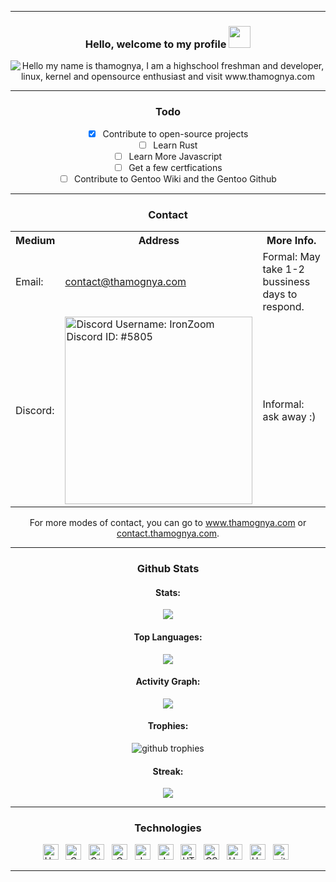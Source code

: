 <hr>
<h3 align="center">
    Hello, welcome to my profile
    <img src="https://media.giphy.com/media/hvRJCLFzcasrR4ia7z/giphy.gif" width="35">
</h3>
<div align="center">
    <img align="center" src="https://readme-typing-svg.herokuapp.com?font=Source+Code+Pro&color=%23E06C75&size=25&duration=4200&center=true&vCenter=true&width=600&height=60&lines=Hello%2C+my+name+is+Thamognya;High+school+freshman+and+developer;Linux%2C+kernel%2C+and+opensource+enthusiast;www.thamognya.com" alt="Hello my name is thamognya, I am a highschool freshman and developer, linux, kernel and opensource enthusiast and visit www.thamognya.com">
</div>
<hr>

<h3 align="center">
    Todo
</h3>

<div align="center">

- [x] Contribute to open-source projects
- [ ] Learn Rust
- [ ] Learn More Javascript
- [ ] Get a few certfications
- [ ] Contribute to Gentoo Wiki and the Gentoo Github

</div>

<hr>

<h3 align="center">
    Contact
</h3>

<table align="center">
    <tr>
        <th>Medium</th>
        <th>Address</th>
        <th>More Info.</th>
    </tr>
    <tr>
        <td>Email: </td>
        <td><a class="underline" href="">contact@thamognya.com</a></td>
        <td>Formal: May take 1-2 bussiness days to respond.</td>
    </tr>
    <tr>
        <td>Discord: </td>
        <td><a class="underline" href="https://discord.com"><img src="https://raw.githubusercontent.com/ThamognyaKodi/ThamognyaKodi/main/discord.png" alt="Discord Username: IronZoom Discord ID: #5805" width="300px"></a></td>
        <td>Informal: ask away :)</td>
    </tr>
</table>

<p align="center">
    For more modes of contact, you can go to <a class="underline" href="https://www.thamognya.com" target="_blank">www.thamognya.com</a> or <a  class="underline" href="contact.thamognya.com" target="_blank">contact.thamognya.com</a>.
</p>

<hr>

<h3 align="center">
    Github Stats
</h3>

<h4 align="center">
    Stats:
</h4>

<div align="center">
    <img src="https://github-readme-stats.vercel.app/api?username=ThamognyaKodi&count_private=true&show_icons=true&theme=onedark">
</div>

<h4 align="center">
    Top Languages:
</h4>

<div align="center">
    <img src="https://github-readme-stats.vercel.app/api/top-langs/?username=ThamognyaKodi&langs_count=10&exclude_repo=DWM-Retro-Theme,yaf-gentoo-ebuilds,gcc-cross-compiler&theme=onedark">
</div>

<h4 align="center">
    Activity Graph:
</h4>

<div align="center">
    <img src="https://activity-graph.herokuapp.com/graph?username=ThamognyaKodi&theme=github">
</div>

<h4 align="center">
    Trophies:
</h4>

<div align="center">
    <img src="https://github-profile-trophy.vercel.app/?username=ThamognyaKodi&theme=onedark" alt="github trophies">
</div>

<h4 align="center">
    Streak:
</h4>

<div align="center">
     <img src="https://github-readme-streak-stats.herokuapp.com?user=ThamognyaKodi&theme=onedark&date_format=M%20j%5B%2C%20Y%5D">
</div>

<hr>

<h3 align="center">
    Technologies
</h3>

<div align="center">
<span><img src="https://img.shields.io/badge/Python-282C34?logo=python&logoColor=FFFFFF" alt="Herkoku logo" title="Python" height="25" /></span>&nbsp;&nbsp;
<span><img src="https://img.shields.io/badge/C-282C34?logo=cplusplus&logoColor=FFFFFF" alt="C logo" title="C++" height="25" /></span>&nbsp;&nbsp;
<span><img src="https://img.shields.io/badge/C++-282C34?logo=cplusplus&logoColor=FFFFFF" alt="C++ logo" title="C++" height="25" /></span>&nbsp;&nbsp;
<span><img src="https://img.shields.io/badge/Rust-282C34?logo=rust&logoColor=FFFFFF" alt="C logo" title="C++" height="25" /></span>&nbsp;&nbsp;
<span><img src="https://img.shields.io/badge/Java-282C34?logo=java&logoColor=FFFFFF" alt="Java logo" title="Java" height="25" /></span>&nbsp;&nbsp;
<span><img src="https://img.shields.io/badge/JavaScript-282C34?logo=javascript&logoColor=F7DF1E" alt="JavaScript logo" title="JavaScript" height="25" /></span>&nbsp;&nbsp;
<span><img src="https://img.shields.io/badge/HTML5-282C34?logo=html5&logoColor=E34F26" alt="HTML5 logo" title="HTML5" height="25" /></span>&nbsp;&nbsp;
<span><img src="https://img.shields.io/badge/CSS3-282C34?logo=css3&logoColor=1572B6" alt="CSS3 logo" title="CSS3" height="25" /></span>&nbsp;&nbsp;
<span><img src="https://img.shields.io/badge/Linux-282C34?logo=linux&logoColor=FFFFFF" alt="Herkoku logo" title="Neovim" height="25" /></span>&nbsp;&nbsp;
<span><img src="https://img.shields.io/badge/Neovim-282C34?logo=neovim&logoColor=FFFFFF" alt="Herkoku logo" title="Neovim" height="25" /></span>&nbsp;&nbsp;
<span><img src="https://img.shields.io/badge/git-282C34?logo=git&logoColor=F05032" alt="git logo" title="git" height="25" /></span>&nbsp;&nbsp;
</div>

<hr>
